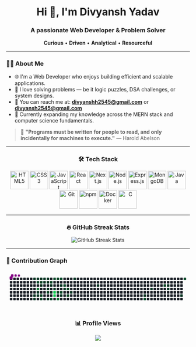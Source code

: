 <h1 align="center">Hi 👋, I'm Divyansh Yadav</h1>

<h3 align="center">A passionate Web Developer & Problem Solver</h3>

<p align="center">
  <b>Curious</b> • <b>Driven</b> • <b>Analytical</b> • <b>Resourceful</b>
</p>

---

### 🧑‍💻 About Me

- 🌐 I'm a Web Developer who enjoys building efficient and scalable applications.  
- 🧩 I love solving problems — be it logic puzzles, DSA challenges, or system designs.  
- 💌 You can reach me at: **divyanshh2545@gmail.com** or **divyansh2545@gmail.com**  
- 🧠 Currently expanding my knowledge across the MERN stack and computer science fundamentals.

> 🧠 **"Programs must be written for people to read, and only incidentally for machines to execute."** — Harold Abelson

---

<div align="center">
  <h3>🛠️ Tech Stack</h3>
  <img src="https://cdn.jsdelivr.net/gh/devicons/devicon/icons/html5/html5-original.svg" height="50" alt="HTML5" />
  <img src="https://cdn.jsdelivr.net/gh/devicons/devicon/icons/css3/css3-original.svg" height="50" alt="CSS3" />
  <img src="https://cdn.jsdelivr.net/gh/devicons/devicon/icons/javascript/javascript-original.svg" height="50" alt="JavaScript" />
  <img src="https://cdn.jsdelivr.net/gh/devicons/devicon/icons/react/react-original.svg" height="50" alt="React" />
  <img src="https://cdn.jsdelivr.net/gh/devicons/devicon/icons/nextjs/nextjs-original.svg" height="50" alt="Next.js" />
  <img src="https://cdn.jsdelivr.net/gh/devicons/devicon/icons/nodejs/nodejs-original.svg" height="50" alt="Node.js" />
  <img src="https://cdn.jsdelivr.net/gh/devicons/devicon/icons/express/express-original.svg" height="50" alt="Express.js" />
  <img src="https://cdn.jsdelivr.net/gh/devicons/devicon/icons/mongodb/mongodb-original.svg" height="50" alt="MongoDB" />
  <img src="https://cdn.jsdelivr.net/gh/devicons/devicon/icons/java/java-original.svg" height="50" alt="Java" />
  <img src="https://cdn.jsdelivr.net/gh/devicons/devicon/icons/git/git-original.svg" height="50" alt="Git" />
  <img src="https://cdn.jsdelivr.net/gh/devicons/devicon/icons/npm/npm-original-wordmark.svg" height="50" alt="npm" />
  <img src="https://cdn.jsdelivr.net/gh/devicons/devicon/icons/docker/docker-original.svg" height="50" alt="Docker" />
  <img src="https://cdn.jsdelivr.net/gh/devicons/devicon/icons/c/c-original.svg" height="50" alt="C" />
</div>

---

<div align="center">
  <h3>🔥 GitHub Streak Stats</h3>
  <img src="https://github-readme-streak-stats.herokuapp.com/?user=divy2545&theme=dracula&hide_border=true" alt="GitHub Streak Stats" />
</div>

---

### 🐍 Contribution Graph

<svg viewBox="-16 -32 880 192" width="880" height="192" xmlns="http://www.w3.org/2000/svg"><desc>Generated with https://github.com/Platane/snk</desc><style>:root{--cb:#1b1f230a;--cs:purple;--ce:#161b22;--c0:#161b22;--c1:#01311f;--c2:#034525;--c3:#0f6d31;--c4:#00c647}.c{shape-rendering:geometricPrecision;fill:var(--ce);stroke-width:1px;stroke:var(--cb);animation:none 23100ms linear infinite;width:12px;height:12px}@keyframes c0{3.45%{fill:var(--c1)}3.47%,100%{fill:var(--ce)}}.c.c0{fill:var(--c1);animation-name:c0}@keyframes c1{15.14%{fill:var(--c1)}15.16%,100%{fill:var(--ce)}}.c.c1{fill:var(--c1);animation-name:c1}@keyframes c2{15.57%{fill:var(--c1)}15.59%,100%{fill:var(--ce)}}.c.c2{fill:var(--c1);animation-name:c2}@keyframes c3{3.89%{fill:var(--c1)}3.91%,100%{fill:var(--ce)}}.c.c3{fill:var(--c1);animation-name:c3}@keyframes c4{75.31%{fill:var(--c2)}75.33%,100%{fill:var(--ce)}}.c.c4{fill:var(--c2);animation-name:c4}@keyframes c5{88.3%{fill:var(--c3)}88.32%,100%{fill:var(--ce)}}.c.c5{fill:var(--c3);animation-name:c5}@keyframes c6{14.28%{fill:var(--c1)}14.3%,100%{fill:var(--ce)}}.c.c6{fill:var(--c1);animation-name:c6}@keyframes c7{14.71%{fill:var(--c1)}14.73%,100%{fill:var(--ce)}}.c.c7{fill:var(--c1);animation-name:c7}@keyframes c8{4.32%{fill:var(--c1)}4.34%,100%{fill:var(--ce)}}.c.c8{fill:var(--c1);animation-name:c8}@keyframes c9{74.88%{fill:var(--c2)}74.9%,100%{fill:var(--ce)}}.c.c9{fill:var(--c2);animation-name:c9}@keyframes ca{6.92%{fill:var(--c1)}6.94%,100%{fill:var(--ce)}}.c.ca{fill:var(--c1);animation-name:ca}@keyframes cb{77.48%{fill:var(--c2)}77.5%,100%{fill:var(--ce)}}.c.cb{fill:var(--c2);animation-name:cb}@keyframes cc{77.91%{fill:var(--c2)}77.93%,100%{fill:var(--ce)}}.c.cc{fill:var(--c2);animation-name:cc}@keyframes cd{4.75%{fill:var(--c1)}4.77%,100%{fill:var(--ce)}}.c.cd{fill:var(--c1);animation-name:cd}@keyframes ce{6.05%{fill:var(--c1)}6.07%,100%{fill:var(--ce)}}.c.ce{fill:var(--c1);animation-name:ce}@keyframes cf{5.18%{fill:var(--c1)}5.2%,100%{fill:var(--ce)}}.c.cf{fill:var(--c1);animation-name:cf}@keyframes cg{5.62%{fill:var(--c1)}5.64%,100%{fill:var(--ce)}}.c.cg{fill:var(--c1);animation-name:cg}@keyframes ch{8.22%{fill:var(--c1)}8.24%,100%{fill:var(--ce)}}.c.ch{fill:var(--c1);animation-name:ch}@keyframes ci{80.51%{fill:var(--c2)}80.53%,100%{fill:var(--ce)}}.c.ci{fill:var(--c2);animation-name:ci}@keyframes cj{12.11%{fill:var(--c1)}12.13%,100%{fill:var(--ce)}}.c.cj{fill:var(--c1);animation-name:cj}@keyframes ck{73.58%{fill:var(--c2)}73.6%,100%{fill:var(--ce)}}.c.ck{fill:var(--c2);animation-name:ck}@keyframes cl{9.95%{fill:var(--c1)}9.97%,100%{fill:var(--ce)}}.c.cl{fill:var(--c1);animation-name:cl}@keyframes cm{10.81%{fill:var(--c1)}10.83%,100%{fill:var(--ce)}}.c.cm{fill:var(--c1);animation-name:cm}@keyframes cn{79.21%{fill:var(--c2)}79.23%,100%{fill:var(--ce)}}.c.cn{fill:var(--c2);animation-name:cn}@keyframes co{72.72%{fill:var(--c2)}72.74%,100%{fill:var(--ce)}}.c.co{fill:var(--c2);animation-name:co}@keyframes cp{9.08%{fill:var(--c1)}9.1%,100%{fill:var(--ce)}}.c.cp{fill:var(--c1);animation-name:cp}@keyframes cq{90.9%{fill:var(--c4)}90.92%,100%{fill:var(--ce)}}.c.cq{fill:var(--c4);animation-name:cq}@keyframes cr{91.33%{fill:var(--c4)}91.35%,100%{fill:var(--ce)}}.c.cr{fill:var(--c4);animation-name:cr}@keyframes cs{72.28%{fill:var(--c2)}72.3%,100%{fill:var(--ce)}}.c.cs{fill:var(--c2);animation-name:cs}@keyframes ct{82.67%{fill:var(--c2)}82.69%,100%{fill:var(--ce)}}.c.ct{fill:var(--c2);animation-name:ct}@keyframes cu{84.41%{fill:var(--c3)}84.43%,100%{fill:var(--ce)}}.c.cu{fill:var(--c3);animation-name:cu}@keyframes cv{71.85%{fill:var(--c2)}71.87%,100%{fill:var(--ce)}}.c.cv{fill:var(--c2);animation-name:cv}@keyframes cw{22.5%{fill:var(--c1)}22.52%,100%{fill:var(--ce)}}.c.cw{fill:var(--c1);animation-name:cw}@keyframes cx{83.11%{fill:var(--c2)}83.13%,100%{fill:var(--ce)}}.c.cx{fill:var(--c2);animation-name:cx}@keyframes cy{20.34%{fill:var(--c1)}20.36%,100%{fill:var(--ce)}}.c.cy{fill:var(--c1);animation-name:cy}@keyframes cz{70.55%{fill:var(--c2)}70.57%,100%{fill:var(--ce)}}.c.cz{fill:var(--c2);animation-name:cz}@keyframes c10{21.64%{fill:var(--c1)}21.66%,100%{fill:var(--ce)}}.c.c10{fill:var(--c1);animation-name:c10}@keyframes c11{69.69%{fill:var(--c2)}69.71%,100%{fill:var(--ce)}}.c.c11{fill:var(--c2);animation-name:c11}@keyframes c12{68.82%{fill:var(--c2)}68.84%,100%{fill:var(--ce)}}.c.c12{fill:var(--c2);animation-name:c12}@keyframes c13{27.26%{fill:var(--c1)}27.28%,100%{fill:var(--ce)}}.c.c13{fill:var(--c1);animation-name:c13}@keyframes c14{25.1%{fill:var(--c1)}25.12%,100%{fill:var(--ce)}}.c.c14{fill:var(--c1);animation-name:c14}@keyframes c15{31.59%{fill:var(--c1)}31.61%,100%{fill:var(--ce)}}.c.c15{fill:var(--c1);animation-name:c15}@keyframes c16{40.68%{fill:var(--c1)}40.7%,100%{fill:var(--ce)}}.c.c16{fill:var(--c1);animation-name:c16}@keyframes c17{58.43%{fill:var(--c2)}58.45%,100%{fill:var(--ce)}}.c.c17{fill:var(--c2);animation-name:c17}@keyframes c18{38.95%{fill:var(--c1)}38.97%,100%{fill:var(--ce)}}.c.c18{fill:var(--c1);animation-name:c18}@keyframes c19{54.1%{fill:var(--c2)}54.12%,100%{fill:var(--ce)}}.c.c19{fill:var(--c2);animation-name:c19}@keyframes c1a{45.01%{fill:var(--c1)}45.03%,100%{fill:var(--ce)}}.c.c1a{fill:var(--c1);animation-name:c1a}@keyframes c1b{44.58%{fill:var(--c1)}44.6%,100%{fill:var(--ce)}}.c.c1b{fill:var(--c1);animation-name:c1b}@keyframes c1c{48.04%{fill:var(--c1)}48.06%,100%{fill:var(--ce)}}.c.c1c{fill:var(--c1);animation-name:c1c}@keyframes c1d{50.64%{fill:var(--c2)}50.66%,100%{fill:var(--ce)}}.c.c1d{fill:var(--c2);animation-name:c1d}.u{transform-origin:0 0;transform:scale(0,1);animation:none linear 23100ms infinite}@keyframes u0{3.45%{transform:scale(0.000,1)}3.47%,3.89%{transform:scale(0.036,1)}3.91%,4.32%{transform:scale(0.071,1)}4.34%,4.75%{transform:scale(0.107,1)}4.77%,5.18%{transform:scale(0.143,1)}5.2%,5.62%{transform:scale(0.179,1)}5.64%,6.05%{transform:scale(0.214,1)}6.07%,6.92%{transform:scale(0.250,1)}6.94%,8.22%{transform:scale(0.286,1)}8.24%,9.08%{transform:scale(0.321,1)}9.1%,9.95%{transform:scale(0.357,1)}9.97%,10.81%{transform:scale(0.393,1)}10.83%,12.11%{transform:scale(0.429,1)}12.13%,14.28%{transform:scale(0.464,1)}14.3%,14.71%{transform:scale(0.500,1)}14.73%,15.14%{transform:scale(0.536,1)}15.16%,15.57%{transform:scale(0.571,1)}15.59%,20.34%{transform:scale(0.607,1)}20.36%,21.64%{transform:scale(0.643,1)}21.66%,22.5%{transform:scale(0.679,1)}22.52%,25.1%{transform:scale(0.714,1)}25.12%,27.26%{transform:scale(0.750,1)}27.28%,31.59%{transform:scale(0.786,1)}31.61%,38.95%{transform:scale(0.821,1)}38.97%,40.68%{transform:scale(0.857,1)}40.7%,44.58%{transform:scale(0.893,1)}44.6%,45.01%{transform:scale(0.929,1)}45.03%,48.04%{transform:scale(0.964,1)}48.06%,100%{transform:scale(1.000,1)}}.u.u0{fill:var(--c1);animation-name:u0;transform-origin:0.0px 0}@keyframes u1{50.64%{transform:scale(0.000,1)}50.66%,54.1%{transform:scale(0.056,1)}54.12%,58.43%{transform:scale(0.111,1)}58.45%,68.82%{transform:scale(0.167,1)}68.84%,69.69%{transform:scale(0.222,1)}69.71%,70.55%{transform:scale(0.278,1)}70.57%,71.85%{transform:scale(0.333,1)}71.87%,72.28%{transform:scale(0.389,1)}72.3%,72.72%{transform:scale(0.444,1)}72.74%,73.58%{transform:scale(0.500,1)}73.6%,74.88%{transform:scale(0.556,1)}74.9%,75.31%{transform:scale(0.611,1)}75.33%,77.48%{transform:scale(0.667,1)}77.5%,77.91%{transform:scale(0.722,1)}77.93%,79.21%{transform:scale(0.778,1)}79.23%,80.51%{transform:scale(0.833,1)}80.53%,82.67%{transform:scale(0.889,1)}82.69%,83.11%{transform:scale(0.944,1)}83.13%,100%{transform:scale(1.000,1)}}.u.u1{fill:var(--c2);animation-name:u1;transform-origin:474.9px 0}@keyframes u2{84.41%{transform:scale(0.000,1)}84.43%,88.3%{transform:scale(0.500,1)}88.32%,100%{transform:scale(1.000,1)}}.u.u2{fill:var(--c3);animation-name:u2;transform-origin:780.2px 0}@keyframes u3{90.9%{transform:scale(0.000,1)}90.92%,91.33%{transform:scale(0.500,1)}91.35%,100%{transform:scale(1.000,1)}}.u.u3{fill:var(--c4);animation-name:u3;transform-origin:814.1px 0}.s{shape-rendering:geometricPrecision;fill:var(--cs);animation:none linear 23100ms infinite}@keyframes s0{0%,99.57%{transform:translate(0px,-16px)}0.43%{transform:translate(0px,0px)}5.19%{transform:translate(176px,0px)}5.63%{transform:translate(176px,16px)}6.06%{transform:translate(160px,16px)}6.49%{transform:translate(160px,32px)}6.93%,76.19%,94.37%{transform:translate(144px,32px)}7.36%,93.94%{transform:translate(144px,48px)}9.09%{transform:translate(208px,48px)}9.52%{transform:translate(208px,32px)}9.96%{transform:translate(192px,32px)}11.26%,91.77%{transform:translate(192px,80px)}11.69%{transform:translate(176px,80px)}12.12%{transform:translate(176px,96px)}12.55%{transform:translate(160px,96px)}13.42%,93.07%{transform:translate(160px,64px)}14.29%,88.74%{transform:translate(128px,64px)}14.72%{transform:translate(128px,80px)}15.15%{transform:translate(112px,80px)}15.58%{transform:translate(112px,96px)}16.02%{transform:translate(128px,96px)}16.45%{transform:translate(128px,112px)}19.48%{transform:translate(240px,112px)}20.35%,83.55%{transform:translate(240px,80px)}20.78%{transform:translate(256px,80px)}21.65%{transform:translate(256px,48px)}22.08%{transform:translate(240px,48px)}22.94%{transform:translate(240px,16px)}24.68%{transform:translate(304px,16px)}25.11%{transform:translate(304px,0px)}25.54%{transform:translate(288px,0px)}27.27%{transform:translate(288px,64px)}30.74%{transform:translate(416px,64px)}31.6%{transform:translate(416px,32px)}38.53%{transform:translate(672px,32px)}38.96%{transform:translate(672px,48px)}39.83%{transform:translate(640px,48px)}40.69%{transform:translate(640px,80px)}43.72%{transform:translate(752px,80px)}45.02%{transform:translate(752px,32px)}46.75%{transform:translate(816px,32px)}48.05%{transform:translate(816px,80px)}48.48%{transform:translate(832px,80px)}50.65%{transform:translate(832px,0px)}53.25%{transform:translate(736px,0px)}54.11%{transform:translate(736px,32px)}56.71%{transform:translate(640px,32px)}58.44%{transform:translate(640px,96px)}58.87%{transform:translate(624px,96px)}59.31%{transform:translate(624px,80px)}68.83%{transform:translate(272px,80px)}70.13%{transform:translate(272px,32px)}70.56%{transform:translate(256px,32px)}71.43%{transform:translate(256px,0px)}73.16%{transform:translate(192px,0px)}73.59%{transform:translate(192px,16px)}75.32%,95.24%{transform:translate(128px,16px)}75.76%,94.81%{transform:translate(128px,32px)}77.92%{transform:translate(144px,96px)}79.22%,85.28%{transform:translate(192px,96px)}80.09%,92.21%{transform:translate(192px,64px)}80.52%{transform:translate(176px,64px)}80.95%{transform:translate(176px,48px)}82.25%{transform:translate(224px,48px)}82.68%{transform:translate(224px,64px)}83.12%{transform:translate(240px,64px)}83.98%{transform:translate(224px,80px)}84.42%{transform:translate(224px,96px)}86.58%{transform:translate(192px,48px)}88.31%{transform:translate(128px,48px)}90.91%{transform:translate(208px,64px)}91.34%{transform:translate(208px,80px)}93.51%{transform:translate(160px,48px)}96.1%{transform:translate(96px,16px)}96.54%{transform:translate(96px,0px)}97.84%{transform:translate(48px,0px)}98.27%{transform:translate(48px,-16px)}}.s.s0{transform:translate(0px,-16px);animation-name:s0}@keyframes s1{0%,99.57%{transform:translate(16px,-16px)}0.43%{transform:translate(0px,-16px)}0.87%{transform:translate(0px,0px)}5.63%{transform:translate(176px,0px)}6.06%{transform:translate(176px,16px)}6.49%{transform:translate(160px,16px)}6.93%{transform:translate(160px,32px)}7.36%,76.62%,94.81%{transform:translate(144px,32px)}7.79%,94.37%{transform:translate(144px,48px)}9.52%{transform:translate(208px,48px)}9.96%{transform:translate(208px,32px)}10.39%{transform:translate(192px,32px)}11.69%,92.21%{transform:translate(192px,80px)}12.12%{transform:translate(176px,80px)}12.55%{transform:translate(176px,96px)}12.99%{transform:translate(160px,96px)}13.85%,93.51%{transform:translate(160px,64px)}14.72%,89.18%{transform:translate(128px,64px)}15.15%{transform:translate(128px,80px)}15.58%{transform:translate(112px,80px)}16.02%{transform:translate(112px,96px)}16.45%{transform:translate(128px,96px)}16.88%{transform:translate(128px,112px)}19.91%{transform:translate(240px,112px)}20.78%,83.98%{transform:translate(240px,80px)}21.21%{transform:translate(256px,80px)}22.08%{transform:translate(256px,48px)}22.51%{transform:translate(240px,48px)}23.38%{transform:translate(240px,16px)}25.11%{transform:translate(304px,16px)}25.54%{transform:translate(304px,0px)}25.97%{transform:translate(288px,0px)}27.71%{transform:translate(288px,64px)}31.17%{transform:translate(416px,64px)}32.03%{transform:translate(416px,32px)}38.96%{transform:translate(672px,32px)}39.39%{transform:translate(672px,48px)}40.26%{transform:translate(640px,48px)}41.13%{transform:translate(640px,80px)}44.16%{transform:translate(752px,80px)}45.45%{transform:translate(752px,32px)}47.19%{transform:translate(816px,32px)}48.48%{transform:translate(816px,80px)}48.92%{transform:translate(832px,80px)}51.08%{transform:translate(832px,0px)}53.68%{transform:translate(736px,0px)}54.55%{transform:translate(736px,32px)}57.14%{transform:translate(640px,32px)}58.87%{transform:translate(640px,96px)}59.31%{transform:translate(624px,96px)}59.74%{transform:translate(624px,80px)}69.26%{transform:translate(272px,80px)}70.56%{transform:translate(272px,32px)}71%{transform:translate(256px,32px)}71.86%{transform:translate(256px,0px)}73.59%{transform:translate(192px,0px)}74.03%{transform:translate(192px,16px)}75.76%,95.67%{transform:translate(128px,16px)}76.19%,95.24%{transform:translate(128px,32px)}78.35%{transform:translate(144px,96px)}79.65%,85.71%{transform:translate(192px,96px)}80.52%,92.64%{transform:translate(192px,64px)}80.95%{transform:translate(176px,64px)}81.39%{transform:translate(176px,48px)}82.68%{transform:translate(224px,48px)}83.12%{transform:translate(224px,64px)}83.55%{transform:translate(240px,64px)}84.42%{transform:translate(224px,80px)}84.85%{transform:translate(224px,96px)}87.01%{transform:translate(192px,48px)}88.74%{transform:translate(128px,48px)}91.34%{transform:translate(208px,64px)}91.77%{transform:translate(208px,80px)}93.94%{transform:translate(160px,48px)}96.54%{transform:translate(96px,16px)}96.97%{transform:translate(96px,0px)}98.27%{transform:translate(48px,0px)}98.7%{transform:translate(48px,-16px)}}.s.s1{transform:translate(16px,-16px);animation-name:s1}@keyframes s2{0%,99.57%{transform:translate(32px,-16px)}0.87%{transform:translate(0px,-16px)}1.3%{transform:translate(0px,0px)}6.06%{transform:translate(176px,0px)}6.49%{transform:translate(176px,16px)}6.93%{transform:translate(160px,16px)}7.36%{transform:translate(160px,32px)}7.79%,77.06%,95.24%{transform:translate(144px,32px)}8.23%,94.81%{transform:translate(144px,48px)}9.96%{transform:translate(208px,48px)}10.39%{transform:translate(208px,32px)}10.82%{transform:translate(192px,32px)}12.12%,92.64%{transform:translate(192px,80px)}12.55%{transform:translate(176px,80px)}12.99%{transform:translate(176px,96px)}13.42%{transform:translate(160px,96px)}14.29%,93.94%{transform:translate(160px,64px)}15.15%,89.61%{transform:translate(128px,64px)}15.58%{transform:translate(128px,80px)}16.02%{transform:translate(112px,80px)}16.45%{transform:translate(112px,96px)}16.88%{transform:translate(128px,96px)}17.32%{transform:translate(128px,112px)}20.35%{transform:translate(240px,112px)}21.21%,84.42%{transform:translate(240px,80px)}21.65%{transform:translate(256px,80px)}22.51%{transform:translate(256px,48px)}22.94%{transform:translate(240px,48px)}23.81%{transform:translate(240px,16px)}25.54%{transform:translate(304px,16px)}25.97%{transform:translate(304px,0px)}26.41%{transform:translate(288px,0px)}28.14%{transform:translate(288px,64px)}31.6%{transform:translate(416px,64px)}32.47%{transform:translate(416px,32px)}39.39%{transform:translate(672px,32px)}39.83%{transform:translate(672px,48px)}40.69%{transform:translate(640px,48px)}41.56%{transform:translate(640px,80px)}44.59%{transform:translate(752px,80px)}45.89%{transform:translate(752px,32px)}47.62%{transform:translate(816px,32px)}48.92%{transform:translate(816px,80px)}49.35%{transform:translate(832px,80px)}51.52%{transform:translate(832px,0px)}54.11%{transform:translate(736px,0px)}54.98%{transform:translate(736px,32px)}57.58%{transform:translate(640px,32px)}59.31%{transform:translate(640px,96px)}59.74%{transform:translate(624px,96px)}60.17%{transform:translate(624px,80px)}69.7%{transform:translate(272px,80px)}71%{transform:translate(272px,32px)}71.43%{transform:translate(256px,32px)}72.29%{transform:translate(256px,0px)}74.03%{transform:translate(192px,0px)}74.46%{transform:translate(192px,16px)}76.19%,96.1%{transform:translate(128px,16px)}76.62%,95.67%{transform:translate(128px,32px)}78.79%{transform:translate(144px,96px)}80.09%,86.15%{transform:translate(192px,96px)}80.95%,93.07%{transform:translate(192px,64px)}81.39%{transform:translate(176px,64px)}81.82%{transform:translate(176px,48px)}83.12%{transform:translate(224px,48px)}83.55%{transform:translate(224px,64px)}83.98%{transform:translate(240px,64px)}84.85%{transform:translate(224px,80px)}85.28%{transform:translate(224px,96px)}87.45%{transform:translate(192px,48px)}89.18%{transform:translate(128px,48px)}91.77%{transform:translate(208px,64px)}92.21%{transform:translate(208px,80px)}94.37%{transform:translate(160px,48px)}96.97%{transform:translate(96px,16px)}97.4%{transform:translate(96px,0px)}98.7%{transform:translate(48px,0px)}99.13%{transform:translate(48px,-16px)}}.s.s2{transform:translate(32px,-16px);animation-name:s2}@keyframes s3{0%,99.57%{transform:translate(48px,-16px)}1.3%{transform:translate(0px,-16px)}1.73%{transform:translate(0px,0px)}6.49%{transform:translate(176px,0px)}6.93%{transform:translate(176px,16px)}7.36%{transform:translate(160px,16px)}7.79%{transform:translate(160px,32px)}8.23%,77.49%,95.67%{transform:translate(144px,32px)}8.66%,95.24%{transform:translate(144px,48px)}10.39%{transform:translate(208px,48px)}10.82%{transform:translate(208px,32px)}11.26%{transform:translate(192px,32px)}12.55%,93.07%{transform:translate(192px,80px)}12.99%{transform:translate(176px,80px)}13.42%{transform:translate(176px,96px)}13.85%{transform:translate(160px,96px)}14.72%,94.37%{transform:translate(160px,64px)}15.58%,90.04%{transform:translate(128px,64px)}16.02%{transform:translate(128px,80px)}16.45%{transform:translate(112px,80px)}16.88%{transform:translate(112px,96px)}17.32%{transform:translate(128px,96px)}17.75%{transform:translate(128px,112px)}20.78%{transform:translate(240px,112px)}21.65%,84.85%{transform:translate(240px,80px)}22.08%{transform:translate(256px,80px)}22.94%{transform:translate(256px,48px)}23.38%{transform:translate(240px,48px)}24.24%{transform:translate(240px,16px)}25.97%{transform:translate(304px,16px)}26.41%{transform:translate(304px,0px)}26.84%{transform:translate(288px,0px)}28.57%{transform:translate(288px,64px)}32.03%{transform:translate(416px,64px)}32.9%{transform:translate(416px,32px)}39.83%{transform:translate(672px,32px)}40.26%{transform:translate(672px,48px)}41.13%{transform:translate(640px,48px)}41.99%{transform:translate(640px,80px)}45.02%{transform:translate(752px,80px)}46.32%{transform:translate(752px,32px)}48.05%{transform:translate(816px,32px)}49.35%{transform:translate(816px,80px)}49.78%{transform:translate(832px,80px)}51.95%{transform:translate(832px,0px)}54.55%{transform:translate(736px,0px)}55.41%{transform:translate(736px,32px)}58.01%{transform:translate(640px,32px)}59.74%{transform:translate(640px,96px)}60.17%{transform:translate(624px,96px)}60.61%{transform:translate(624px,80px)}70.13%{transform:translate(272px,80px)}71.43%{transform:translate(272px,32px)}71.86%{transform:translate(256px,32px)}72.73%{transform:translate(256px,0px)}74.46%{transform:translate(192px,0px)}74.89%{transform:translate(192px,16px)}76.62%,96.54%{transform:translate(128px,16px)}77.06%,96.1%{transform:translate(128px,32px)}79.22%{transform:translate(144px,96px)}80.52%,86.58%{transform:translate(192px,96px)}81.39%,93.51%{transform:translate(192px,64px)}81.82%{transform:translate(176px,64px)}82.25%{transform:translate(176px,48px)}83.55%{transform:translate(224px,48px)}83.98%{transform:translate(224px,64px)}84.42%{transform:translate(240px,64px)}85.28%{transform:translate(224px,80px)}85.71%{transform:translate(224px,96px)}87.88%{transform:translate(192px,48px)}89.61%{transform:translate(128px,48px)}92.21%{transform:translate(208px,64px)}92.64%{transform:translate(208px,80px)}94.81%{transform:translate(160px,48px)}97.4%{transform:translate(96px,16px)}97.84%{transform:translate(96px,0px)}99.13%{transform:translate(48px,0px)}}.s.s3{transform:translate(48px,-16px);animation-name:s3}</style><rect class="c" x="2" y="2" rx="2" ry="2"/><rect class="c" x="2" y="18" rx="2" ry="2"/><rect class="c" x="2" y="34" rx="2" ry="2"/><rect class="c" x="2" y="50" rx="2" ry="2"/><rect class="c" x="2" y="66" rx="2" ry="2"/><rect class="c" x="2" y="82" rx="2" ry="2"/><rect class="c" x="2" y="98" rx="2" ry="2"/><rect class="c" x="18" y="2" rx="2" ry="2"/><rect class="c" x="18" y="18" rx="2" ry="2"/><rect class="c" x="18" y="34" rx="2" ry="2"/><rect class="c" x="18" y="50" rx="2" ry="2"/><rect class="c" x="18" y="66" rx="2" ry="2"/><rect class="c" x="18" y="82" rx="2" ry="2"/><rect class="c" x="18" y="98" rx="2" ry="2"/><rect class="c" x="34" y="2" rx="2" ry="2"/><rect class="c" x="34" y="18" rx="2" ry="2"/><rect class="c" x="34" y="34" rx="2" ry="2"/><rect class="c" x="34" y="50" rx="2" ry="2"/><rect class="c" x="34" y="66" rx="2" ry="2"/><rect class="c" x="34" y="82" rx="2" ry="2"/><rect class="c" x="34" y="98" rx="2" ry="2"/><rect class="c" x="50" y="2" rx="2" ry="2"/><rect class="c" x="50" y="18" rx="2" ry="2"/><rect class="c" x="50" y="34" rx="2" ry="2"/><rect class="c" x="50" y="50" rx="2" ry="2"/><rect class="c" x="50" y="66" rx="2" ry="2"/><rect class="c" x="50" y="82" rx="2" ry="2"/><rect class="c" x="50" y="98" rx="2" ry="2"/><rect class="c" x="66" y="2" rx="2" ry="2"/><rect class="c" x="66" y="18" rx="2" ry="2"/><rect class="c" x="66" y="34" rx="2" ry="2"/><rect class="c" x="66" y="50" rx="2" ry="2"/><rect class="c" x="66" y="66" rx="2" ry="2"/><rect class="c" x="66" y="82" rx="2" ry="2"/><rect class="c" x="66" y="98" rx="2" ry="2"/><rect class="c" x="82" y="2" rx="2" ry="2"/><rect class="c" x="82" y="18" rx="2" ry="2"/><rect class="c" x="82" y="34" rx="2" ry="2"/><rect class="c" x="82" y="50" rx="2" ry="2"/><rect class="c" x="82" y="66" rx="2" ry="2"/><rect class="c" x="82" y="82" rx="2" ry="2"/><rect class="c" x="82" y="98" rx="2" ry="2"/><rect class="c" x="98" y="2" rx="2" ry="2"/><rect class="c" x="98" y="18" rx="2" ry="2"/><rect class="c" x="98" y="34" rx="2" ry="2"/><rect class="c" x="98" y="50" rx="2" ry="2"/><rect class="c" x="98" y="66" rx="2" ry="2"/><rect class="c" x="98" y="82" rx="2" ry="2"/><rect class="c" x="98" y="98" rx="2" ry="2"/><rect class="c c0" x="114" y="2" rx="2" ry="2"/><rect class="c" x="114" y="18" rx="2" ry="2"/><rect class="c" x="114" y="34" rx="2" ry="2"/><rect class="c" x="114" y="50" rx="2" ry="2"/><rect class="c" x="114" y="66" rx="2" ry="2"/><rect class="c c1" x="114" y="82" rx="2" ry="2"/><rect class="c c2" x="114" y="98" rx="2" ry="2"/><rect class="c c3" x="130" y="2" rx="2" ry="2"/><rect class="c c4" x="130" y="18" rx="2" ry="2"/><rect class="c" x="130" y="34" rx="2" ry="2"/><rect class="c c5" x="130" y="50" rx="2" ry="2"/><rect class="c c6" x="130" y="66" rx="2" ry="2"/><rect class="c c7" x="130" y="82" rx="2" ry="2"/><rect class="c" x="130" y="98" rx="2" ry="2"/><rect class="c c8" x="146" y="2" rx="2" ry="2"/><rect class="c c9" x="146" y="18" rx="2" ry="2"/><rect class="c ca" x="146" y="34" rx="2" ry="2"/><rect class="c" x="146" y="50" rx="2" ry="2"/><rect class="c" x="146" y="66" rx="2" ry="2"/><rect class="c cb" x="146" y="82" rx="2" ry="2"/><rect class="c cc" x="146" y="98" rx="2" ry="2"/><rect class="c cd" x="162" y="2" rx="2" ry="2"/><rect class="c ce" x="162" y="18" rx="2" ry="2"/><rect class="c" x="162" y="34" rx="2" ry="2"/><rect class="c" x="162" y="50" rx="2" ry="2"/><rect class="c" x="162" y="66" rx="2" ry="2"/><rect class="c" x="162" y="82" rx="2" ry="2"/><rect class="c" x="162" y="98" rx="2" ry="2"/><rect class="c cf" x="178" y="2" rx="2" ry="2"/><rect class="c cg" x="178" y="18" rx="2" ry="2"/><rect class="c" x="178" y="34" rx="2" ry="2"/><rect class="c ch" x="178" y="50" rx="2" ry="2"/><rect class="c ci" x="178" y="66" rx="2" ry="2"/><rect class="c" x="178" y="82" rx="2" ry="2"/><rect class="c cj" x="178" y="98" rx="2" ry="2"/><rect class="c" x="194" y="2" rx="2" ry="2"/><rect class="c ck" x="194" y="18" rx="2" ry="2"/><rect class="c cl" x="194" y="34" rx="2" ry="2"/><rect class="c" x="194" y="50" rx="2" ry="2"/><rect class="c cm" x="194" y="66" rx="2" ry="2"/><rect class="c" x="194" y="82" rx="2" ry="2"/><rect class="c cn" x="194" y="98" rx="2" ry="2"/><rect class="c co" x="210" y="2" rx="2" ry="2"/><rect class="c" x="210" y="18" rx="2" ry="2"/><rect class="c" x="210" y="34" rx="2" ry="2"/><rect class="c cp" x="210" y="50" rx="2" ry="2"/><rect class="c cq" x="210" y="66" rx="2" ry="2"/><rect class="c cr" x="210" y="82" rx="2" ry="2"/><rect class="c" x="210" y="98" rx="2" ry="2"/><rect class="c cs" x="226" y="2" rx="2" ry="2"/><rect class="c" x="226" y="18" rx="2" ry="2"/><rect class="c" x="226" y="34" rx="2" ry="2"/><rect class="c" x="226" y="50" rx="2" ry="2"/><rect class="c ct" x="226" y="66" rx="2" ry="2"/><rect class="c" x="226" y="82" rx="2" ry="2"/><rect class="c cu" x="226" y="98" rx="2" ry="2"/><rect class="c cv" x="242" y="2" rx="2" ry="2"/><rect class="c" x="242" y="18" rx="2" ry="2"/><rect class="c cw" x="242" y="34" rx="2" ry="2"/><rect class="c" x="242" y="50" rx="2" ry="2"/><rect class="c cx" x="242" y="66" rx="2" ry="2"/><rect class="c cy" x="242" y="82" rx="2" ry="2"/><rect class="c" x="242" y="98" rx="2" ry="2"/><rect class="c" x="258" y="2" rx="2" ry="2"/><rect class="c" x="258" y="18" rx="2" ry="2"/><rect class="c cz" x="258" y="34" rx="2" ry="2"/><rect class="c c10" x="258" y="50" rx="2" ry="2"/><rect class="c" x="258" y="66" rx="2" ry="2"/><rect class="c" x="258" y="82" rx="2" ry="2"/><rect class="c" x="258" y="98" rx="2" ry="2"/><rect class="c" x="274" y="2" rx="2" ry="2"/><rect class="c" x="274" y="18" rx="2" ry="2"/><rect class="c" x="274" y="34" rx="2" ry="2"/><rect class="c c11" x="274" y="50" rx="2" ry="2"/><rect class="c" x="274" y="66" rx="2" ry="2"/><rect class="c c12" x="274" y="82" rx="2" ry="2"/><rect class="c" x="274" y="98" rx="2" ry="2"/><rect class="c" x="290" y="2" rx="2" ry="2"/><rect class="c" x="290" y="18" rx="2" ry="2"/><rect class="c" x="290" y="34" rx="2" ry="2"/><rect class="c" x="290" y="50" rx="2" ry="2"/><rect class="c c13" x="290" y="66" rx="2" ry="2"/><rect class="c" x="290" y="82" rx="2" ry="2"/><rect class="c" x="290" y="98" rx="2" ry="2"/><rect class="c c14" x="306" y="2" rx="2" ry="2"/><rect class="c" x="306" y="18" rx="2" ry="2"/><rect class="c" x="306" y="34" rx="2" ry="2"/><rect class="c" x="306" y="50" rx="2" ry="2"/><rect class="c" x="306" y="66" rx="2" ry="2"/><rect class="c" x="306" y="82" rx="2" ry="2"/><rect class="c" x="306" y="98" rx="2" ry="2"/><rect class="c" x="322" y="2" rx="2" ry="2"/><rect class="c" x="322" y="18" rx="2" ry="2"/><rect class="c" x="322" y="34" rx="2" ry="2"/><rect class="c" x="322" y="50" rx="2" ry="2"/><rect class="c" x="322" y="66" rx="2" ry="2"/><rect class="c" x="322" y="82" rx="2" ry="2"/><rect class="c" x="322" y="98" rx="2" ry="2"/><rect class="c" x="338" y="2" rx="2" ry="2"/><rect class="c" x="338" y="18" rx="2" ry="2"/><rect class="c" x="338" y="34" rx="2" ry="2"/><rect class="c" x="338" y="50" rx="2" ry="2"/><rect class="c" x="338" y="66" rx="2" ry="2"/><rect class="c" x="338" y="82" rx="2" ry="2"/><rect class="c" x="338" y="98" rx="2" ry="2"/><rect class="c" x="354" y="2" rx="2" ry="2"/><rect class="c" x="354" y="18" rx="2" ry="2"/><rect class="c" x="354" y="34" rx="2" ry="2"/><rect class="c" x="354" y="50" rx="2" ry="2"/><rect class="c" x="354" y="66" rx="2" ry="2"/><rect class="c" x="354" y="82" rx="2" ry="2"/><rect class="c" x="354" y="98" rx="2" ry="2"/><rect class="c" x="370" y="2" rx="2" ry="2"/><rect class="c" x="370" y="18" rx="2" ry="2"/><rect class="c" x="370" y="34" rx="2" ry="2"/><rect class="c" x="370" y="50" rx="2" ry="2"/><rect class="c" x="370" y="66" rx="2" ry="2"/><rect class="c" x="370" y="82" rx="2" ry="2"/><rect class="c" x="370" y="98" rx="2" ry="2"/><rect class="c" x="386" y="2" rx="2" ry="2"/><rect class="c" x="386" y="18" rx="2" ry="2"/><rect class="c" x="386" y="34" rx="2" ry="2"/><rect class="c" x="386" y="50" rx="2" ry="2"/><rect class="c" x="386" y="66" rx="2" ry="2"/><rect class="c" x="386" y="82" rx="2" ry="2"/><rect class="c" x="386" y="98" rx="2" ry="2"/><rect class="c" x="402" y="2" rx="2" ry="2"/><rect class="c" x="402" y="18" rx="2" ry="2"/><rect class="c" x="402" y="34" rx="2" ry="2"/><rect class="c" x="402" y="50" rx="2" ry="2"/><rect class="c" x="402" y="66" rx="2" ry="2"/><rect class="c" x="402" y="82" rx="2" ry="2"/><rect class="c" x="402" y="98" rx="2" ry="2"/><rect class="c" x="418" y="2" rx="2" ry="2"/><rect class="c" x="418" y="18" rx="2" ry="2"/><rect class="c c15" x="418" y="34" rx="2" ry="2"/><rect class="c" x="418" y="50" rx="2" ry="2"/><rect class="c" x="418" y="66" rx="2" ry="2"/><rect class="c" x="418" y="82" rx="2" ry="2"/><rect class="c" x="418" y="98" rx="2" ry="2"/><rect class="c" x="434" y="2" rx="2" ry="2"/><rect class="c" x="434" y="18" rx="2" ry="2"/><rect class="c" x="434" y="34" rx="2" ry="2"/><rect class="c" x="434" y="50" rx="2" ry="2"/><rect class="c" x="434" y="66" rx="2" ry="2"/><rect class="c" x="434" y="82" rx="2" ry="2"/><rect class="c" x="434" y="98" rx="2" ry="2"/><rect class="c" x="450" y="2" rx="2" ry="2"/><rect class="c" x="450" y="18" rx="2" ry="2"/><rect class="c" x="450" y="34" rx="2" ry="2"/><rect class="c" x="450" y="50" rx="2" ry="2"/><rect class="c" x="450" y="66" rx="2" ry="2"/><rect class="c" x="450" y="82" rx="2" ry="2"/><rect class="c" x="450" y="98" rx="2" ry="2"/><rect class="c" x="466" y="2" rx="2" ry="2"/><rect class="c" x="466" y="18" rx="2" ry="2"/><rect class="c" x="466" y="34" rx="2" ry="2"/><rect class="c" x="466" y="50" rx="2" ry="2"/><rect class="c" x="466" y="66" rx="2" ry="2"/><rect class="c" x="466" y="82" rx="2" ry="2"/><rect class="c" x="466" y="98" rx="2" ry="2"/><rect class="c" x="482" y="2" rx="2" ry="2"/><rect class="c" x="482" y="18" rx="2" ry="2"/><rect class="c" x="482" y="34" rx="2" ry="2"/><rect class="c" x="482" y="50" rx="2" ry="2"/><rect class="c" x="482" y="66" rx="2" ry="2"/><rect class="c" x="482" y="82" rx="2" ry="2"/><rect class="c" x="482" y="98" rx="2" ry="2"/><rect class="c" x="498" y="2" rx="2" ry="2"/><rect class="c" x="498" y="18" rx="2" ry="2"/><rect class="c" x="498" y="34" rx="2" ry="2"/><rect class="c" x="498" y="50" rx="2" ry="2"/><rect class="c" x="498" y="66" rx="2" ry="2"/><rect class="c" x="498" y="82" rx="2" ry="2"/><rect class="c" x="498" y="98" rx="2" ry="2"/><rect class="c" x="514" y="2" rx="2" ry="2"/><rect class="c" x="514" y="18" rx="2" ry="2"/><rect class="c" x="514" y="34" rx="2" ry="2"/><rect class="c" x="514" y="50" rx="2" ry="2"/><rect class="c" x="514" y="66" rx="2" ry="2"/><rect class="c" x="514" y="82" rx="2" ry="2"/><rect class="c" x="514" y="98" rx="2" ry="2"/><rect class="c" x="530" y="2" rx="2" ry="2"/><rect class="c" x="530" y="18" rx="2" ry="2"/><rect class="c" x="530" y="34" rx="2" ry="2"/><rect class="c" x="530" y="50" rx="2" ry="2"/><rect class="c" x="530" y="66" rx="2" ry="2"/><rect class="c" x="530" y="82" rx="2" ry="2"/><rect class="c" x="530" y="98" rx="2" ry="2"/><rect class="c" x="546" y="2" rx="2" ry="2"/><rect class="c" x="546" y="18" rx="2" ry="2"/><rect class="c" x="546" y="34" rx="2" ry="2"/><rect class="c" x="546" y="50" rx="2" ry="2"/><rect class="c" x="546" y="66" rx="2" ry="2"/><rect class="c" x="546" y="82" rx="2" ry="2"/><rect class="c" x="546" y="98" rx="2" ry="2"/><rect class="c" x="562" y="2" rx="2" ry="2"/><rect class="c" x="562" y="18" rx="2" ry="2"/><rect class="c" x="562" y="34" rx="2" ry="2"/><rect class="c" x="562" y="50" rx="2" ry="2"/><rect class="c" x="562" y="66" rx="2" ry="2"/><rect class="c" x="562" y="82" rx="2" ry="2"/><rect class="c" x="562" y="98" rx="2" ry="2"/><rect class="c" x="578" y="2" rx="2" ry="2"/><rect class="c" x="578" y="18" rx="2" ry="2"/><rect class="c" x="578" y="34" rx="2" ry="2"/><rect class="c" x="578" y="50" rx="2" ry="2"/><rect class="c" x="578" y="66" rx="2" ry="2"/><rect class="c" x="578" y="82" rx="2" ry="2"/><rect class="c" x="578" y="98" rx="2" ry="2"/><rect class="c" x="594" y="2" rx="2" ry="2"/><rect class="c" x="594" y="18" rx="2" ry="2"/><rect class="c" x="594" y="34" rx="2" ry="2"/><rect class="c" x="594" y="50" rx="2" ry="2"/><rect class="c" x="594" y="66" rx="2" ry="2"/><rect class="c" x="594" y="82" rx="2" ry="2"/><rect class="c" x="594" y="98" rx="2" ry="2"/><rect class="c" x="610" y="2" rx="2" ry="2"/><rect class="c" x="610" y="18" rx="2" ry="2"/><rect class="c" x="610" y="34" rx="2" ry="2"/><rect class="c" x="610" y="50" rx="2" ry="2"/><rect class="c" x="610" y="66" rx="2" ry="2"/><rect class="c" x="610" y="82" rx="2" ry="2"/><rect class="c" x="610" y="98" rx="2" ry="2"/><rect class="c" x="626" y="2" rx="2" ry="2"/><rect class="c" x="626" y="18" rx="2" ry="2"/><rect class="c" x="626" y="34" rx="2" ry="2"/><rect class="c" x="626" y="50" rx="2" ry="2"/><rect class="c" x="626" y="66" rx="2" ry="2"/><rect class="c" x="626" y="82" rx="2" ry="2"/><rect class="c" x="626" y="98" rx="2" ry="2"/><rect class="c" x="642" y="2" rx="2" ry="2"/><rect class="c" x="642" y="18" rx="2" ry="2"/><rect class="c" x="642" y="34" rx="2" ry="2"/><rect class="c" x="642" y="50" rx="2" ry="2"/><rect class="c" x="642" y="66" rx="2" ry="2"/><rect class="c c16" x="642" y="82" rx="2" ry="2"/><rect class="c c17" x="642" y="98" rx="2" ry="2"/><rect class="c" x="658" y="2" rx="2" ry="2"/><rect class="c" x="658" y="18" rx="2" ry="2"/><rect class="c" x="658" y="34" rx="2" ry="2"/><rect class="c" x="658" y="50" rx="2" ry="2"/><rect class="c" x="658" y="66" rx="2" ry="2"/><rect class="c" x="658" y="82" rx="2" ry="2"/><rect class="c" x="658" y="98" rx="2" ry="2"/><rect class="c" x="674" y="2" rx="2" ry="2"/><rect class="c" x="674" y="18" rx="2" ry="2"/><rect class="c" x="674" y="34" rx="2" ry="2"/><rect class="c c18" x="674" y="50" rx="2" ry="2"/><rect class="c" x="674" y="66" rx="2" ry="2"/><rect class="c" x="674" y="82" rx="2" ry="2"/><rect class="c" x="674" y="98" rx="2" ry="2"/><rect class="c" x="690" y="2" rx="2" ry="2"/><rect class="c" x="690" y="18" rx="2" ry="2"/><rect class="c" x="690" y="34" rx="2" ry="2"/><rect class="c" x="690" y="50" rx="2" ry="2"/><rect class="c" x="690" y="66" rx="2" ry="2"/><rect class="c" x="690" y="82" rx="2" ry="2"/><rect class="c" x="690" y="98" rx="2" ry="2"/><rect class="c" x="706" y="2" rx="2" ry="2"/><rect class="c" x="706" y="18" rx="2" ry="2"/><rect class="c" x="706" y="34" rx="2" ry="2"/><rect class="c" x="706" y="50" rx="2" ry="2"/><rect class="c" x="706" y="66" rx="2" ry="2"/><rect class="c" x="706" y="82" rx="2" ry="2"/><rect class="c" x="706" y="98" rx="2" ry="2"/><rect class="c" x="722" y="2" rx="2" ry="2"/><rect class="c" x="722" y="18" rx="2" ry="2"/><rect class="c" x="722" y="34" rx="2" ry="2"/><rect class="c" x="722" y="50" rx="2" ry="2"/><rect class="c" x="722" y="66" rx="2" ry="2"/><rect class="c" x="722" y="82" rx="2" ry="2"/><rect class="c" x="722" y="98" rx="2" ry="2"/><rect class="c" x="738" y="2" rx="2" ry="2"/><rect class="c" x="738" y="18" rx="2" ry="2"/><rect class="c c19" x="738" y="34" rx="2" ry="2"/><rect class="c" x="738" y="50" rx="2" ry="2"/><rect class="c" x="738" y="66" rx="2" ry="2"/><rect class="c" x="738" y="82" rx="2" ry="2"/><rect class="c" x="738" y="98" rx="2" ry="2"/><rect class="c" x="754" y="2" rx="2" ry="2"/><rect class="c" x="754" y="18" rx="2" ry="2"/><rect class="c c1a" x="754" y="34" rx="2" ry="2"/><rect class="c c1b" x="754" y="50" rx="2" ry="2"/><rect class="c" x="754" y="66" rx="2" ry="2"/><rect class="c" x="754" y="82" rx="2" ry="2"/><rect class="c" x="754" y="98" rx="2" ry="2"/><rect class="c" x="770" y="2" rx="2" ry="2"/><rect class="c" x="770" y="18" rx="2" ry="2"/><rect class="c" x="770" y="34" rx="2" ry="2"/><rect class="c" x="770" y="50" rx="2" ry="2"/><rect class="c" x="770" y="66" rx="2" ry="2"/><rect class="c" x="770" y="82" rx="2" ry="2"/><rect class="c" x="770" y="98" rx="2" ry="2"/><rect class="c" x="786" y="2" rx="2" ry="2"/><rect class="c" x="786" y="18" rx="2" ry="2"/><rect class="c" x="786" y="34" rx="2" ry="2"/><rect class="c" x="786" y="50" rx="2" ry="2"/><rect class="c" x="786" y="66" rx="2" ry="2"/><rect class="c" x="786" y="82" rx="2" ry="2"/><rect class="c" x="786" y="98" rx="2" ry="2"/><rect class="c" x="802" y="2" rx="2" ry="2"/><rect class="c" x="802" y="18" rx="2" ry="2"/><rect class="c" x="802" y="34" rx="2" ry="2"/><rect class="c" x="802" y="50" rx="2" ry="2"/><rect class="c" x="802" y="66" rx="2" ry="2"/><rect class="c" x="802" y="82" rx="2" ry="2"/><rect class="c" x="802" y="98" rx="2" ry="2"/><rect class="c" x="818" y="2" rx="2" ry="2"/><rect class="c" x="818" y="18" rx="2" ry="2"/><rect class="c" x="818" y="34" rx="2" ry="2"/><rect class="c" x="818" y="50" rx="2" ry="2"/><rect class="c" x="818" y="66" rx="2" ry="2"/><rect class="c c1c" x="818" y="82" rx="2" ry="2"/><rect class="c" x="818" y="98" rx="2" ry="2"/><rect class="c c1d" x="834" y="2" rx="2" ry="2"/><rect class="u u0" height="12" width="475.5" x="0.0" y="144"/><rect class="u u1" height="12" width="305.9" x="474.9" y="144"/><rect class="u u2" height="12" width="34.5" x="780.2" y="144"/><rect class="u u3" height="12" width="34.5" x="814.1" y="144"/><rect class="s s0" x="0.8" y="0.8" width="14.4" height="14.4" rx="4.5" ry="4.5"/><rect class="s s1" x="1.8" y="1.8" width="12.3" height="12.3" rx="4.1" ry="4.1"/><rect class="s s2" x="2.6" y="2.6" width="10.8" height="10.8" rx="3.6" ry="3.6"/><rect class="s s3" x="3.0" y="3.0" width="9.9" height="9.9" rx="3.3" ry="3.3"/></svg>
<div align="center">
  <h3>📊 Profile Views</h3>
  <img src="https://profile-counter.glitch.me/divy2545/count.svg?" />
</div>
